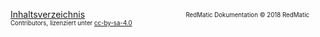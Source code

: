 [Inhaltsverzeichnis](Home) &nbsp; &nbsp; &nbsp; &nbsp; &nbsp; &nbsp; &nbsp; &nbsp; &nbsp; &nbsp; &nbsp; &nbsp; &nbsp; &nbsp; &nbsp; &nbsp; &nbsp; &nbsp; &nbsp; &nbsp; <sub><sup>RedMatic Dokumentation © 2018 RedMatic Contributors, lizenziert unter [cc-by-sa-4.0](https://creativecommons.org/licenses/by-sa/4.0/)</sup></sub>